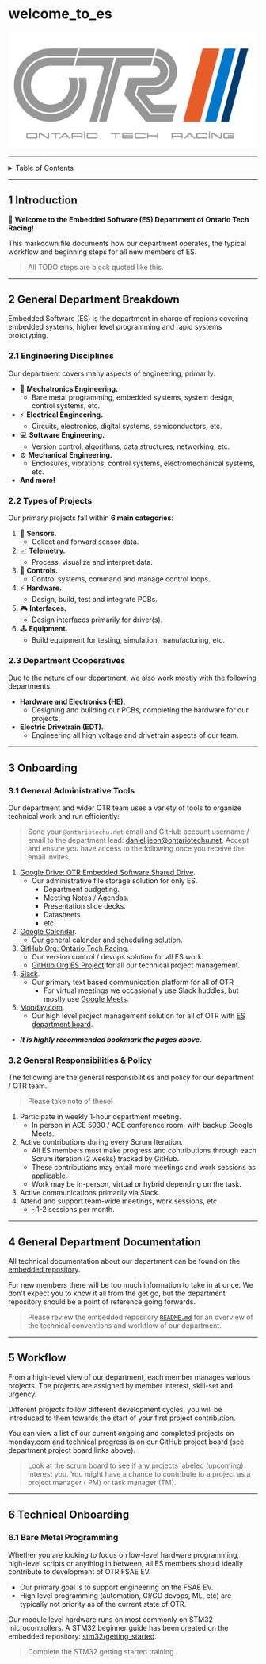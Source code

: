 # welcome_to_es

![OTR Logo.png](OTR%20Logo.png)

---

<details markdown="1">
  <summary>Table of Contents</summary>

- [1 Introduction](#1-introduction)
- [2 General Department Breakdown](#2-general-department-breakdown)
    - [2.1 Engineering Disciplines](#21-engineering-disciplines)
    - [2.2 Types of Projects](#22-types-of-projects)
    - [2.3 Department Cooperatives](#23-department-cooperatives)
- [3 Onboarding](#3-onboarding)
    - [3.1 General Administrative Tools](#31-general-administrative-tools)
    - [3.2 General Responsibilities & Policy](#32-general-responsibilities--policy)
- [4 General Department Documentation](#4-general-department-documentation)
- [5 Workflow](#5-workflow)
- [6 Technical Onboarding](#6-technical-onboarding)
    - [6.1 Bare Metal Programming](#61-bare-metal-programming)

</details>

---

## 1 Introduction

👋 **Welcome to the Embedded Software (ES) Department of Ontario Tech Racing!**

This markdown file documents how our department operates, the typical workflow
and beginning steps for all new members of ES.

> All TODO steps are block quoted like this.

---

## 2 General Department Breakdown

Embedded Software (ES) is the department in charge of regions covering embedded
systems, higher level programming and rapid systems prototyping.

### 2.1 Engineering Disciplines

Our department covers many aspects of engineering, primarily:

- 🤖 **Mechatronics Engineering.**
    - Bare metal programming, embedded systems, system design, control systems,
      etc.
- ⚡ **Electrical Engineering.**
    - Circuits, electronics, digital systems, semiconductors, etc.
- 💻 **Software Engineering.**
    - Version control, algorithms, data structures, networking, etc.
- ⚙️ **Mechanical Engineering.**
    - Enclosures, vibrations, control systems, electromechanical systems, etc.
- **And more!**

### 2.2 Types of Projects

Our primary projects fall within **6 main categories**:

1. 🔭 **Sensors.**
    - Collect and forward sensor data.
2. 📈 **Telemetry.**
    - Process, visualize and interpret data.
3. 🚀 **Controls.**
    - Control systems, command and manage control loops.
4. ⚡ **Hardware.**
    - Design, build, test and integrate PCBs.
5. 🎮 **Interfaces.**
    - Design interfaces primarily for driver(s).
6. 🕹️ **Equipment.**
    - Build equipment for testing, simulation, manufacturing, etc.

### 2.3 Department Cooperatives

Due to the nature of our department, we also work mostly with the following
departments:

- **Hardware and Electronics (HE).**
    - Designing and building our PCBs, completing the hardware for our projects.
- **Electric Drivetrain (EDT).**
    - Engineering all high voltage and drivetrain aspects of our team.

---

## 3 Onboarding

### 3.1 General Administrative Tools

Our department and wider OTR team uses a variety of tools to organize technical
work and run efficiently:

> Send your `@ontariotechu.net` email and GitHub account username / email to the
> department
> lead: [daniel.jeon@ontariotechu.net](mailto:daniel.jeon@ontariotechu.net).
> Accept and ensure you have access to the following once you receive the email
> invites.

1. [Google Drive: OTR Embedded Software Shared Drive](https://drive.google.com/drive/u/0/folders/0AHPA2ZoOBCtSUk9PVA).
    - Our administrative file storage solution for only ES.
        - Department budgeting.
        - Meeting Notes / Agendas.
        - Presentation slide decks.
        - Datasheets.
        - etc.
2. [Google Calendar](https://calendar.google.com/).
    - Our general calendar and scheduling solution.
3. [GitHub Org: Ontario Tech Racing](https://github.com/OntarioTechRacing).
    - Our version control / devops solution for all ES work.
    - [GitHub Org ES Project](https://github.com/orgs/OntarioTechRacing/projects/1)
      for all our technical project management.
4. [Slack](https://slack.com/).
    - Our primary text based communication platform for all of OTR
        - For virtual meetings we occasionally use Slack huddles, but mostly
          use [Google Meets](https://meet.google.com/).
5. [Monday.com](https://monday.com/).
    - Our high level project management solution for all of OTR
      with [ES department board](https://ontario-tech-racing.monday.com/boards/3165097442).

- **_It is highly recommended bookmark the pages above._**

### 3.2 General Responsibilities & Policy

The following are the general responsibilities and policy for our department /
OTR team.

> Please take note of these!

1. Participate in weekly 1-hour department meeting.
    - In person in ACE 5030 / ACE conference room, with backup Google Meets.
2. Active contributions during every Scrum Iteration.
    - All ES members must make progress and contributions through each Scrum
      iteration (2 weeks) tracked by GitHub.
    - These contributions may entail more meetings and work sessions as
      applicable.
    - Work may be in-person, virtual or hybrid depending on the task.
3. Active communications primarily via Slack.
4. Attend and support team-wide meetings, work sessions, etc.
    - ~1-2 sessions per month.

---

## 4 General Department Documentation

All technical documentation about our department can be found on
the [embedded repository](https://github.com/OntarioTechRacing/embedded).

For new members there will be too much information to take in at once. We don't
expect you to know it all from the get go, but the department repository should
be a point of reference going forwards.

> Please review the embedded repository
> [`README.md`](https://github.com/OntarioTechRacing/embedded/blob/main/README.md)
> for an overview of the technical conventions and workflow of our department.

---

## 5 Workflow

From a high-level view of our department, each member manages various projects.
The projects are assigned by member interest, skill-set and urgency.

Different projects follow different development cycles, you will be introduced
to them towards the start of your first project contribution.

You can view a list of our current ongoing and completed projects on
monday.com and technical progress is on our GitHub project board (see department
project board links above).

> Look at the scrum board to see if any projects labeled (upcoming) interest
> you. You might have a chance to contribute to a project as a project manager (
> PM) or task manager (TM).

---

## 6 Technical Onboarding

### 6.1 Bare Metal Programming

Whether you are looking to focus on low-level hardware programming, high-level
scripts or anything in between, all ES members should ideally contribute to
development of OTR FSAE EV.

- Our primary goal is to support engineering on the FSAE EV.
- High level programming (automation, CI/CD devops, ML, etc) are typically not
  priority as of the current state of OTR.

Our module level hardware runs on most commonly on STM32 microcontrollers. A
STM32 beginner guide has been created on the embedded
repository: [stm32/getting_started](https://github.com/OntarioTechRacing/embedded/blob/main/resources/stm32/getting_started.md).

> Complete the STM32 getting started training.
